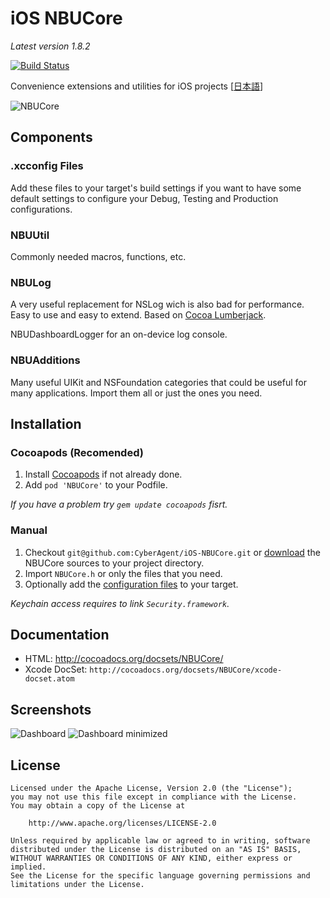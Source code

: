 iOS NBUCore
===========  
_Latest version 1.8.2_

[![Build Status](https://travis-ci.org/CyberAgent/iOS-NBUCore.png)](https://travis-ci.org/CyberAgent/iOS-NBUCore)

Convenience extensions and utilities for iOS projects [[日本語](README.jp.md)]

![NBUCore](https://github.com/CyberAgent/iOS-NBUCore/wiki/images/NBUCore.png)

Components
----------

### .xcconfig Files

Add these files to your target's build settings if you want to have some default settings
to configure your Debug, Testing and Production configurations.

### NBUUtil

Commonly needed macros, functions, etc.

### NBULog

A very useful replacement for NSLog wich is also bad for performance.  
Easy to use and easy to extend. Based on [Cocoa Lumberjack](https://github.com/robbiehanson/CocoaLumberjack).

NBUDashboardLogger for an on-device log console.

### NBUAdditions

Many useful UIKit and NSFoundation categories that could be useful for many applications.
Import them all or just the ones you need.

Installation
------------

### Cocoapods (Recomended)

1. Install [Cocoapods](http://cocoapods.org) if not already done.
2. Add `pod 'NBUCore'` to your Podfile.

_If you have a problem try `gem update cocoapods` fisrt._

### Manual

1. Checkout `git@github.com:CyberAgent/iOS-NBUCore.git` or [download](https://github.com/CyberAgent/iOS-NBUCore/tags)
the NBUCore sources to your project directory.
2. Import `NBUCore.h` or only the files that you need.
3. Optionally add the [configuration files](#nbucore_xcconfig-files) to your target.

_Keychain access requires to link `Security.framework`._

Documentation
-------------

* HTML: http://cocoadocs.org/docsets/NBUCore/
* Xcode DocSet: `http://cocoadocs.org/docsets/NBUCore/xcode-docset.atom`

Screenshots
-----------
 
![Dashboard](https://github.com/CyberAgent/iOS-NBUCore/wiki/images/Dashboard.png "On-device log console")
![Dashboard minimized](https://github.com/CyberAgent/iOS-NBUCore/wiki/images/Dashboard_minimized.png "Minimized log console")
 
License
-------

    Licensed under the Apache License, Version 2.0 (the "License");
    you may not use this file except in compliance with the License. 
    You may obtain a copy of the License at

        http://www.apache.org/licenses/LICENSE-2.0

    Unless required by applicable law or agreed to in writing, software
    distributed under the License is distributed on an "AS IS" BASIS,
    WITHOUT WARRANTIES OR CONDITIONS OF ANY KIND, either express or implied.
    See the License for the specific language governing permissions and
    limitations under the License.

